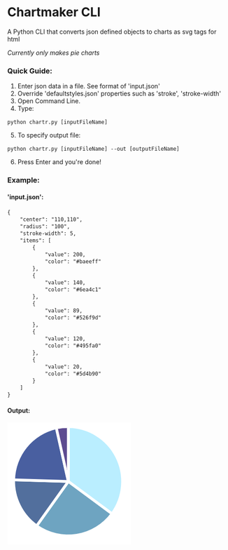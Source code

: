 # Chartmaker CLI
A Python CLI that converts json defined objects to charts as svg tags for html

*Currently only makes pie charts*

### Quick Guide:
1. Enter json data in a file. See format of 'input.json'
2. Override 'defaultstyles.json' properties such as 'stroke', 'stroke-width'
3. Open Command Line.
4. Type:
```
python chartr.py [inputFileName]
```
5. To specify output file:
```
python chartr.py [inputFileName] --out [outputFileName]
```
6. Press Enter and you're done!

### Example:
#### 'input.json':
```
{
    "center": "110,110",
    "radius": "100",
    "stroke-width": 5,
    "items": [
        {
            "value": 200,
            "color": "#baeeff"
        },
        {
            "value": 140,
            "color": "#6ea4c1"
        },
        {
            "value": 89,
            "color": "#526f9d"
        },
        {
            "value": 120,
            "color": "#495fa0"
        },
        {
            "value": 20,
            "color": "#5d4b90"
        }
    ]
}
```
#### Output:

![Pie Chart](https://github.com/spiltmycola/Chartmaker-CLI/blob/master/sample-chart.PNG)
